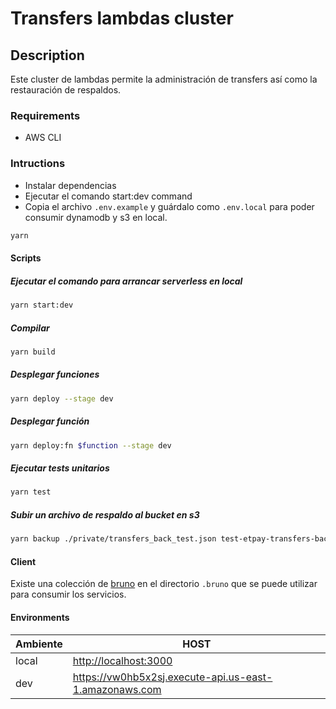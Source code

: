 # Transfers lambdas cluster

## Description

Este cluster de lambdas permite la administración de transfers así como la restauración de respaldos.

### Requirements

* AWS CLI

### Intructions

* Instalar dependencias
* Ejecutar el comando start:dev command
* Copia el archivo `.env.example` y guárdalo como `.env.local` para poder consumir dynamodb y s3 en local.

```bash
yarn 
```

#### Scripts

##### Ejecutar el comando para arrancar serverless en local

```sh
yarn start:dev
```

##### Compilar

```sh
yarn build
```

##### Desplegar funciones

```sh
yarn deploy --stage dev
```

##### Desplegar función

```sh
yarn deploy:fn $function --stage dev
```

##### Ejecutar tests unitarios

```sh
yarn test
```

##### Subir un archivo de respaldo al bucket en s3

```sh
yarn backup ./private/transfers_back_test.json test-etpay-transfers-backup
```

#### Client

Existe una colección de [bruno](https://usebruno.com) en el directorio `.bruno` que se puede utilizar para consumir los servicios.

#### Environments

| Ambiente  | HOST                                                   |
| --------- | ------------------------------------------------------ |
| local     | <http://localhost:3000>                                  |
| dev       | <https://vw0hb5x2sj.execute-api.us-east-1.amazonaws.com> |
